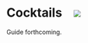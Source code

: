# Cocktails &nbsp;&nbsp;&nbsp;<a href="https://app.netlify.com/start/deploy?repository=https://github.com/jeremywynn/Cocktailogue"><img src="https://www.netlify.com/img/deploy/button.svg"></a>

Guide forthcoming.
